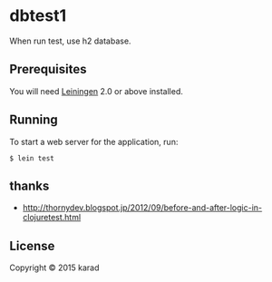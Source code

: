# dbtest1

When run test, use h2 database. 

## Prerequisites

You will need [Leiningen][1] 2.0 or above installed.

[1]: https://github.com/technomancy/leiningen

## Running

To start a web server for the application, run:

    $ lein test

## thanks

- http://thornydev.blogspot.jp/2012/09/before-and-after-logic-in-clojuretest.html

## License

Copyright © 2015 karad
